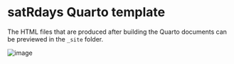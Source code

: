 # satRdays Quarto template

The HTML files that are produced after building the Quarto documents can be previewed in the `_site` folder.

![image](https://user-images.githubusercontent.com/11357251/227651674-3623b3aa-b533-4dee-b756-3305c12e9cc2.png)

